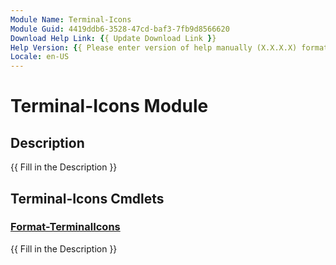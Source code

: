 ```yaml
---
Module Name: Terminal-Icons
Module Guid: 4419ddb6-3528-47cd-baf3-7fb9d8566620
Download Help Link: {{ Update Download Link }}
Help Version: {{ Please enter version of help manually (X.X.X.X) format }}
Locale: en-US
---
```


# Terminal-Icons Module
## Description
{{ Fill in the Description }}

## Terminal-Icons Cmdlets
### [Format-TerminalIcons](Format-TerminalIcons.md)
{{ Fill in the Description }}

